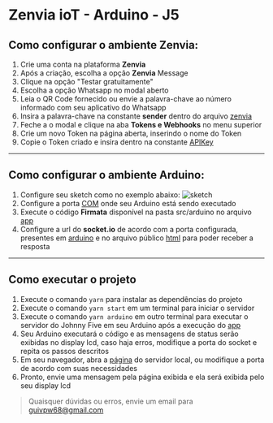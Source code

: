# Zenvia ioT - Arduino - J5

## Como configurar o ambiente Zenvia:
1. Crie uma conta na plataforma **Zenvia** 
2. Após a criação, escolha a opção **Zenvia** Message
3. Clique na opção "Testar gratuitamente"
4. Escolha a opção Whatsapp no modal aberto
5. Leia o QR Code fornecido ou envie a palavra-chave ao número informado com seu aplicativo do Whatsapp
6. Insira a palavra-chave na constante **sender** dentro do arquivo [zenvia](https://github.com/GuiVPW/zenvia-arduino-ioT/tree/main/src/config/zenvia.ts)
7. Feche a o modal e clique na aba **Tokens e Webhooks** no menu superior
8. Crie um novo Token na página aberta, inserindo o nome do Token
9. Copie o Token criado e insira dentro na constante [APIKey](https://github.com/GuiVPW/zenvia-arduino-ioT/tree/main/src/config/zenvia.ts)
----------
## Como configurar o ambiente Arduino:
1. Configure seu sketch como no exemplo abaixo: ![sketch](https://i.imgur.com/tuf9YsB.png)
2. Configure a porta [COM](https://github.com/GuiVPW/zenvia-arduino-ioT/tree/main/src/arduino/arduino.ts) onde seu Arduino está sendo executado
3. Execute o código **Firmata** disponível na pasta src/arduino no arquivo [app](https://github.com/GuiVPW/zenvia-arduino-ioT/tree/main/src/arduino/app.ino)
4. Configure a url do **socket.io** de acordo com a porta configurada, presentes em [arduino](https://github.com/GuiVPW/zenvia-arduino-ioT/tree/main/src/arduino/arduino.ts) e no arquivo público [html](https://github.com/GuiVPW/zenvia-arduino-ioT/tree/main/public) para poder receber a resposta
----------
## Como executar o projeto
1. Execute o comando `yarn` para instalar as dependências do projeto
2. Execute o comando `yarn start` em um terminal para iniciar o servidor
3. Execute o comando `yarn arduino` em outro terminal para executar o servidor do Johnny Five em seu Arduino após a execução do [app](https://github.com/GuiVPW/zenvia-arduino-ioT/tree/main/src/arduino/app.ino)
4. Seu Arduino executará o código e as mensagens de status serão exibidas no display lcd, caso haja erros, modifique a porta do socket e repita os passos descritos
5. Em seu navegador, abra a [página](http://localhost:4000) do servidor local, ou modifique a porta de acordo com suas necessidades
6. Pronto, envie uma mensagem pela página exibida e ela será exibida pelo seu display lcd
> Quaisquer dúvidas ou erros, envie um email para guivpw68@gmail.com
